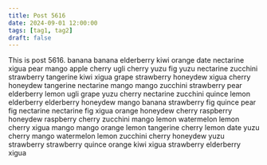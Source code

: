 ```yaml
---
title: Post 5616
date: 2024-09-01 12:00:00
tags: [tag1, tag2]
draft: false
---
```

This is post 5616.
banana
banana
elderberry
kiwi
orange
date
nectarine
xigua
pear
mango
apple
cherry
ugli
cherry
yuzu
fig
yuzu
nectarine
zucchini
strawberry
tangerine
kiwi
xigua
grape
strawberry
honeydew
xigua
cherry
honeydew
tangerine
nectarine
mango
mango
zucchini
strawberry
pear
elderberry
lemon
ugli
grape
yuzu
cherry
nectarine
zucchini
quince
lemon
elderberry
elderberry
honeydew
mango
banana
strawberry
fig
quince
pear
fig
nectarine
nectarine
fig
xigua
orange
honeydew
cherry
raspberry
honeydew
raspberry
cherry
zucchini
mango
lemon
watermelon
lemon
cherry
xigua
mango
mango
orange
lemon
tangerine
cherry
lemon
date
yuzu
cherry
mango
watermelon
lemon
zucchini
cherry
honeydew
yuzu
strawberry
strawberry
quince
orange
kiwi
xigua
strawberry
elderberry
xigua
